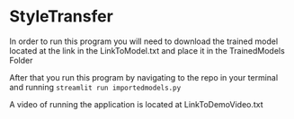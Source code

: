 # StyleTransfer

In order to run this program you will need to download the trained model located at the link in the LinkToModel.txt and place it in the TrainedModels Folder

After that you run this program by navigating to the repo in your terminal and running `streamlit run importedmodels.py`

A video of running the application is located at LinkToDemoVideo.txt